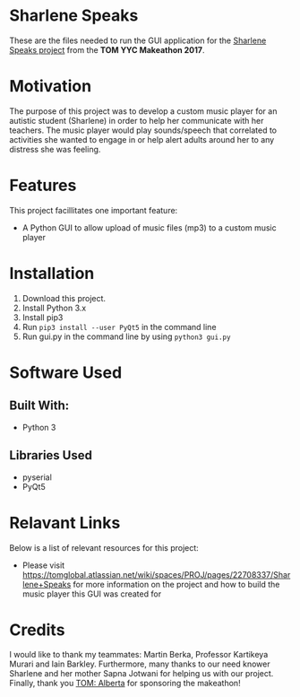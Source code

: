 # Sharlene Speaks
These are the files needed to run the GUI application for the [Sharlene Speaks project](https://tomglobal.atlassian.net/wiki/spaces/PROJ/pages/22708337/Sharlene+Speaks) from the **TOM YYC Makeathon 2017**.

# Motivation
The purpose of this project was to develop a custom music player for an autistic student (Sharlene) in order to help her communicate with her teachers. The music player would play sounds/speech that correlated to activities she wanted to engage in or help alert adults around her to any distress she was feeling.

# Features
This project facillitates one important feature:
- A Python GUI to allow upload of music files (mp3) to a custom music player

# Installation

1. Download this project.
2. Install Python 3.x
3. Install pip3
4. Run `pip3 install --user PyQt5` in the command line
5. Run gui.py in the command line by using `python3 gui.py`

# Software Used
## Built With:
- Python 3
## Libraries Used
- pyserial
- PyQt5

# Relavant Links
Below is a list of relevant resources for this project:
- Please visit https://tomglobal.atlassian.net/wiki/spaces/PROJ/pages/22708337/Sharlene+Speaks for more information on the project and how to build the music player this GUI was created for

# Credits
I would like to thank my teammates: Martin Berka, Professor Kartikeya Murari and Iain Barkley. Furthermore, many thanks to our need knower Sharlene and her mother Sapna Jotwani for helping us with our project. Finally, thank you [TOM: Alberta](http://kadimadynamics.com/researchgroups/tom/) for sponsoring the makeathon! 



